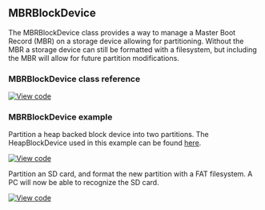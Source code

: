 ## MBRBlockDevice

The MBRBlockDevice class provides a way to manage a Master Boot Record (MBR) on a storage device allowing for partitioning. Without the MBR a storage device can still be formatted with a filesystem, but including the MBR will allow for future partition modifications.

### MBRBlockDevice class reference

[![View code](https://www.mbed.com/embed/?type=library)](https://os.mbed.com/docs/v5.6/mbed-os-api-doxy/class_m_b_r_block_device.html)

### MBRBlockDevice example

Partition a heap backed block device into two partitions. The HeapBlockDevice used in this example can be found [here](https://os.mbed.com/docs/v5.6/mbed-os-api-doxy/class_heap_block_device.html).

[![View code](https://www.mbed.com/embed/?url=https://os.mbed.com/teams/mbed_example/code/MBRBlockDevice_ex_1/)](https://os.mbed.com/teams/mbed_example/code/MBRBlockDevice_ex_1/file/daa62d7aa9f9/main.cpp)

Partition an SD card, and format the new partition with a FAT filesystem. A PC will now be able to recognize the SD card.

[![View code](https://www.mbed.com/embed/?url=https://os.mbed.com/teams/mbed_example/code/MBRBlockDevice_ex_2/)](https://os.mbed.com/teams/mbed_example/code/MBRBlockDevice_ex_2/file/a48b7099a59c/main.cpp)
